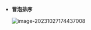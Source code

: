 * **冒泡排序**

  ![image-20231027174437008](https://ling-root-bucket.oss-cn-hangzhou.aliyuncs.com/picgo/image-20231027174437008.png)